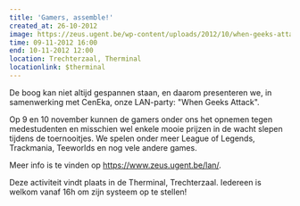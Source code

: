 ```yaml
---
title: 'Gamers, assemble!'
created_at: 26-10-2012
image: https://zeus.ugent.be/wp-content/uploads/2012/10/when-geeks-attack-HQ-212x300.png
time: 09-11-2012 16:00
end: 10-11-2012 12:00
location: Trechterzaal, Therminal
locationlink: $therminal
---
```



De boog kan niet altijd gespannen staan, en daarom presenteren we, in samenwerking met CenEka, onze LAN-party: "When Geeks Attack".

Op 9 en 10 november kunnen de gamers onder ons het opnemen tegen medestudenten en misschien wel enkele mooie prijzen in de wacht slepen tijdens de toernooitjes. We spelen onder meer League of Legends, Trackmania, Teeworlds en nog vele andere games.

Meer info is te vinden op <https://www.zeus.ugent.be/lan/>.

Deze activiteit vindt plaats in de Therminal, Trechterzaal. Iedereen is welkom vanaf 16h om zijn systeem op te stellen!
